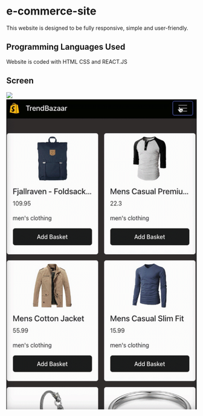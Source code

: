 # <h1> e-commerce-site</h1>

This website is designed to be fully responsive, simple and user-friendly.

<h2> Programming Languages Used</h2>

Website is coded with HTML CSS and REACT.JS

<h2>Screen </h2>

![](Web.gif)
![](Mobile.gif)